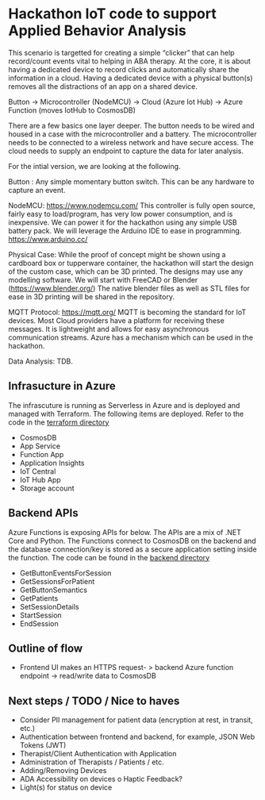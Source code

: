 # Hackathon IoT code to support Applied Behavior Analysis

This scenario is targetted for creating a simple “clicker” that can help record/count events vital to helping in ABA therapy.  At the core, it is about having a dedicated device to record clicks and automatically share the information in a cloud.  Having a dedicated device with a physical button(s) removes all the distractions of an app on a shared device.

Button → Microcontroller (NodeMCU) → Cloud (Azure Iot Hub) → Azure Function (moves IotHub to CosmosDB)

There are a few basics one layer deeper.  The button needs to be wired and housed in a case with the microcontroller and a battery.  The microcontroller needs to be connected to a wireless network and have secure access.  The cloud needs to supply an endpoint to capture the data for later analysis.

For the intial version, we are looking at the following.

Button : Any simple momentary button switch.  This can be any hardware to capture an event.

NodeMCU:  https://www.nodemcu.com/  This controller is fully open source, fairly easy to load/program, has very low power consumption, and is inexpensive.  We can power it for the hackathon using any simple USB battery pack.  We will leverage the Arduino IDE to ease in programming.  https://www.arduino.cc/ 

Physical Case: While the proof of concept might be shown using a cardboard box or tupperware container, the hackathon will start the design of the custom case, which can be 3D printed.  The designs may use any modelling software.  We will start with FreeCAD or  Blender (https://www.blender.org/)  The native blender files as well as STL files for ease in 3D printing will be shared in the repository.

MQTT Protocol:  https://mqtt.org/ MQTT is becoming the standard for IoT devices.  Most Cloud providers have a platform for receiving these messages.  It is lightweight and allows for easy asynchronous communication streams.  Azure has a mechanism which can be used in the hackathon.

Data Analysis:  TDB. 

## Infrasucture in Azure
The infrascuture is running as Serverless in Azure and is deployed and managed with Terraform. The following items are deployed. Refer to the code in the [terraform directory](./terraform)

- CosmosDB
- App Service
- Function App
- Application Insights
- IoT Central
- IoT Hub App
- Storage account

## Backend APIs
Azure Functions is exposing APIs for below. The APIs are a mix of .NET Core and Python. The Functions connect to CosmosDB on the backend and the database connection/key is stored as a secure application setting inside the function. The code can be found in the [backend directory](./Backend/API)

- GetButtonEventsForSession
- GetSessionsForPatient
- GetButtonSemantics
- GetPatients
- SetSessionDetails
- StartSession
- EndSession

## Outline of flow
- Frontend UI makes an HTTPS request- > backend Azure function endpoint -> read/write data to CosmosDB


## Next steps / TODO / Nice to haves
-	Consider PII management for patient data (encryption at rest, in transit, etc.) 
-	Authentication between frontend and backend, for example, JSON Web Tokens (JWT)
-	Therapist/Client Authentication with Application 
-	Administration of Therapists / Patients / etc.
-	Adding/Removing Devices 
-	ADA Accessibility on devices
o	Haptic Feedback?
-	Light(s) for status on device 
